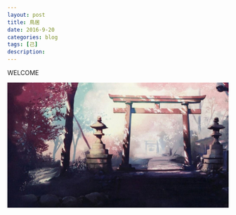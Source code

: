 ```yaml
---
layout: post
title: 鳥居
date: 2016-9-20
categories: blog
tags: [己]
description: 
---
```


WELCOME

<center>
    <p><img src="img/welcome.jpg" align="center"></p>
</center>











